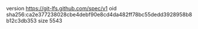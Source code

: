 version https://git-lfs.github.com/spec/v1
oid sha256:ca2e377238028cbe4debf90e8cd4da482ff78bc55dedd3928958b8b12c3db353
size 5543
